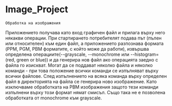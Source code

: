 # Image_Project

	Обработка на изображения
Приложението получава като вход графичен файл и прилага върху него някакви операции.
При стартирането потребителят подава път (пълен или относителен) към един файл, а приложението разпознава формата (PPM, PGM, PBM форматите, с който може да работи), извършва определена операциите(--grayscale, --monochrome или --histogram=<channel> (red, green or blue)) и да генерира нов файл ако операцията заедно с файла го изискват.
Могат да се поддават няколко файла и няколко команди - при това положение всички команди се изпълняват върху всички файлове.
След изпълнението на всяка команда върху определен файл в директорията на файла се генерира ново изображение. Като изключваме обработката на PBM изображения защото тези команди изпълнени върху този формат нямат смисъл. Също така не е позволена обработката от monochrome към grayscale.
